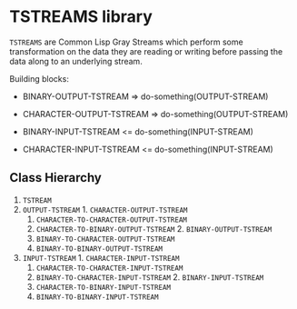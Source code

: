 TSTREAMS library
================

`TSTREAMS` are Common Lisp Gray Streams which perform some
transformation on the data they are reading or writing before passing
the data along to an underlying stream.

Building blocks:

* BINARY-OUTPUT-TSTREAM => do-something(OUTPUT-STREAM)
* CHARACTER-OUTPUT-TSTREAM => do-something(OUTPUT-STREAM)

* BINARY-INPUT-TSTREAM <= do-something(INPUT-STREAM)
* CHARACTER-INPUT-TSTREAM <= do-something(INPUT-STREAM)

Class Hierarchy
---------------

1. `TSTREAM`
  1. `OUTPUT-TSTREAM`
    1. `CHARACTER-OUTPUT-TSTREAM`
      1. `CHARACTER-TO-CHARACTER-OUTPUT-TSTREAM`
      2. `CHARACTER-TO-BINARY-OUTPUT-TSTREAM`
    2. `BINARY-OUTPUT-TSTREAM`
      1. `BINARY-TO-CHARACTER-OUTPUT-TSTREAM`
      2. `BINARY-TO-BINARY-OUTPUT-TSTREAM`
  2. `INPUT-TSTREAM`
    1. `CHARACTER-INPUT-TSTREAM`
      1. `CHARACTER-TO-CHARACTER-INPUT-TSTREAM`
      2. `BINARY-TO-CHARACTER-INPUT-TSTREAM`
    2. `BINARY-INPUT-TSTREAM`
      1. `CHARACTER-TO-BINARY-INPUT-TSTREAM`
      2. `BINARY-TO-BINARY-INPUT-TSTREAM`
